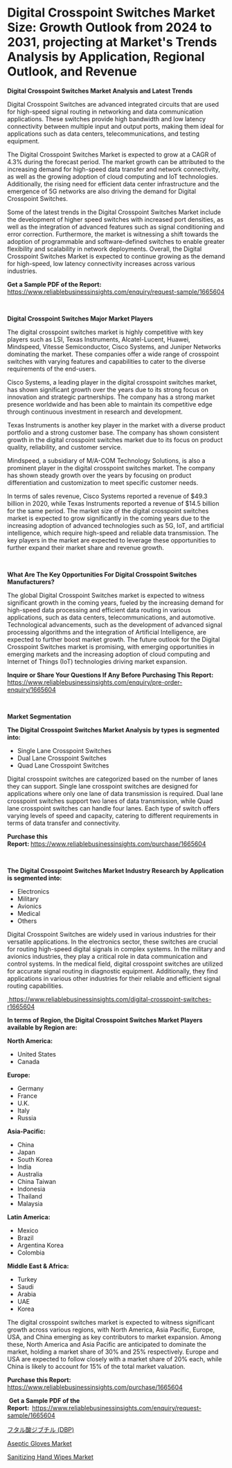 <p><h1>Digital Crosspoint Switches Market Size: Growth Outlook from 2024 to 2031, projecting at Market's Trends Analysis by Application, Regional Outlook, and Revenue</h1></p><p><strong>Digital Crosspoint Switches Market Analysis and Latest Trends</strong></p>
<p><p>Digital Crosspoint Switches are advanced integrated circuits that are used for high-speed signal routing in networking and data communication applications. These switches provide high bandwidth and low latency connectivity between multiple input and output ports, making them ideal for applications such as data centers, telecommunications, and testing equipment.</p><p>The Digital Crosspoint Switches Market is expected to grow at a CAGR of 4.3% during the forecast period. The market growth can be attributed to the increasing demand for high-speed data transfer and network connectivity, as well as the growing adoption of cloud computing and IoT technologies. Additionally, the rising need for efficient data center infrastructure and the emergence of 5G networks are also driving the demand for Digital Crosspoint Switches.</p><p>Some of the latest trends in the Digital Crosspoint Switches Market include the development of higher speed switches with increased port densities, as well as the integration of advanced features such as signal conditioning and error correction. Furthermore, the market is witnessing a shift towards the adoption of programmable and software-defined switches to enable greater flexibility and scalability in network deployments. Overall, the Digital Crosspoint Switches Market is expected to continue growing as the demand for high-speed, low latency connectivity increases across various industries.</p></p>
<p><strong>Get a Sample PDF of the Report:&nbsp;</strong> <a href="https://www.reliablebusinessinsights.com/enquiry/request-sample/1665604">https://www.reliablebusinessinsights.com/enquiry/request-sample/1665604</a></p>
<p>&nbsp;</p>
<p><strong>Digital Crosspoint Switches Major Market Players</strong></p>
<p><p>The digital crosspoint switches market is highly competitive with key players such as LSI, Texas Instruments, Alcatel-Lucent, Huawei, Mindspeed, Vitesse Semiconductor, Cisco Systems, and Juniper Networks dominating the market. These companies offer a wide range of crosspoint switches with varying features and capabilities to cater to the diverse requirements of the end-users.</p><p>Cisco Systems, a leading player in the digital crosspoint switches market, has shown significant growth over the years due to its strong focus on innovation and strategic partnerships. The company has a strong market presence worldwide and has been able to maintain its competitive edge through continuous investment in research and development.</p><p>Texas Instruments is another key player in the market with a diverse product portfolio and a strong customer base. The company has shown consistent growth in the digital crosspoint switches market due to its focus on product quality, reliability, and customer service.</p><p>Mindspeed, a subsidiary of M/A-COM Technology Solutions, is also a prominent player in the digital crosspoint switches market. The company has shown steady growth over the years by focusing on product differentiation and customization to meet specific customer needs.</p><p>In terms of sales revenue, Cisco Systems reported a revenue of $49.3 billion in 2020, while Texas Instruments reported a revenue of $14.5 billion for the same period. The market size of the digital crosspoint switches market is expected to grow significantly in the coming years due to the increasing adoption of advanced technologies such as 5G, IoT, and artificial intelligence, which require high-speed and reliable data transmission. The key players in the market are expected to leverage these opportunities to further expand their market share and revenue growth.</p></p>
<p>&nbsp;</p>
<p><strong>What Are The Key Opportunities For Digital Crosspoint Switches Manufacturers?</strong></p>
<p><p>The global Digital Crosspoint Switches market is expected to witness significant growth in the coming years, fueled by the increasing demand for high-speed data processing and efficient data routing in various applications, such as data centers, telecommunications, and automotive. Technological advancements, such as the development of advanced signal processing algorithms and the integration of Artificial Intelligence, are expected to further boost market growth. The future outlook for the Digital Crosspoint Switches market is promising, with emerging opportunities in emerging markets and the increasing adoption of cloud computing and Internet of Things (IoT) technologies driving market expansion.</p></p>
<p><strong>Inquire or Share Your Questions If Any Before Purchasing This Report:</strong> <a href="https://www.reliablebusinessinsights.com/enquiry/pre-order-enquiry/1665604">https://www.reliablebusinessinsights.com/enquiry/pre-order-enquiry/1665604</a></p>
<p>&nbsp;</p>
<p><strong>Market Segmentation</strong></p>
<p><strong>The Digital Crosspoint Switches Market Analysis by types is segmented into:</strong></p>
<p><ul><li>Single Lane Crosspoint Switches</li><li>Dual Lane Crosspoint Switches</li><li>Quad Lane Crosspoint Switches</li></ul></p>
<p><p>Digital crosspoint switches are categorized based on the number of lanes they can support. Single lane crosspoint switches are designed for applications where only one lane of data transmission is required. Dual lane crosspoint switches support two lanes of data transmission, while Quad lane crosspoint switches can handle four lanes. Each type of switch offers varying levels of speed and capacity, catering to different requirements in terms of data transfer and connectivity.</p></p>
<p><strong>Purchase this Report:&nbsp;</strong><a href="https://www.reliablebusinessinsights.com/purchase/1665604">https://www.reliablebusinessinsights.com/purchase/1665604</a></p>
<p>&nbsp;</p>
<p><strong>The Digital Crosspoint Switches Market Industry Research by Application is segmented into:</strong></p>
<p><ul><li>Electronics</li><li>Military</li><li>Avionics</li><li>Medical</li><li>Others</li></ul></p>
<p><p>Digital Crosspoint Switches are widely used in various industries for their versatile applications. In the electronics sector, these switches are crucial for routing high-speed digital signals in complex systems. In the military and avionics industries, they play a critical role in data communication and control systems. In the medical field, digital crosspoint switches are utilized for accurate signal routing in diagnostic equipment. Additionally, they find applications in various other industries for their reliable and efficient signal routing capabilities.</p></p>
<p><a href="https://www.reliablebusinessinsights.com/digital-crosspoint-switches-r1665604">&nbsp;https://www.reliablebusinessinsights.com/digital-crosspoint-switches-r1665604</a></p>
<p><strong>In terms of Region, the Digital Crosspoint Switches Market Players available by Region are:</strong></p>
<p>
    <p> <strong> North America: </strong>
        <ul>
            <li>United States</li>
            <li>Canada</li>
        </ul>
        </p> 
    <p> <strong> Europe: </strong>
        <ul>
            <li>Germany</li>
            <li>France</li>
            <li>U.K.</li>
            <li>Italy</li>
            <li>Russia</li>
        </ul>
        </p> 
    <p> <strong> Asia-Pacific: </strong>
        <ul>
            <li>China</li>
            <li>Japan</li>
            <li>South Korea</li>
            <li>India</li>
            <li>Australia</li>
            <li>China Taiwan</li>
            <li>Indonesia</li>
            <li>Thailand</li>
            <li>Malaysia</li>
        </ul>
        </p> 
    <p> <strong> Latin America: </strong>
        <ul>
            <li>Mexico</li>
            <li>Brazil</li>
            <li>Argentina Korea</li>
            <li>Colombia</li>
        </ul>
        </p> 
    <p> <strong> Middle East & Africa: </strong>
        <ul>
            <li>Turkey</li>
            <li>Saudi</li>
            <li>Arabia</li>
            <li>UAE</li>
            <li>Korea</li>
        </ul>
    </p>
    </p>
<p><p>The digital crosspoint switches market is expected to witness significant growth across various regions, with North America, Asia Pacific, Europe, USA, and China emerging as key contributors to market expansion. Among these, North America and Asia Pacific are anticipated to dominate the market, holding a market share of 30% and 25% respectively. Europe and USA are expected to follow closely with a market share of 20% each, while China is likely to account for 15% of the total market valuation.</p></p>
<p><strong>Purchase this Report: </strong><a href="https://www.reliablebusinessinsights.com/purchase/1665604">https://www.reliablebusinessinsights.com/purchase/1665604</a></p>
<p>&nbsp;<strong>Get a Sample PDF of the Report:&nbsp;&nbsp;</strong><a href="https://www.reliablebusinessinsights.com/enquiry/request-sample/1665604">https://www.reliablebusinessinsights.com/enquiry/request-sample/1665604</a></p>
<p><strong></strong></p>
<p><p><a href="https://github.com/BrionnaBoyle/Market-Research-Report-List-1/blob/main/3798009146194.md">フタル酸ジブチル (DBP)</a></p><p><a href="https://github.com/mancsybtousav/Market-Research-Report-List-3/blob/main/aseptic-gloves-market.md">Aseptic Gloves Market</a></p><p><a href="https://github.com/maudAbbott7/Market-Research-Report-List-1/blob/main/sanitizing-hand-wipes-market.md">Sanitizing Hand Wipes Market</a></p></p>